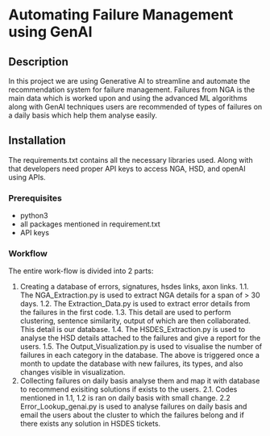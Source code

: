 # Automating Failure Management using GenAI

## Description
In this project we are using Generative AI to streamline and automate the recommendation system for failure management. Failures from NGA is the main data which is worked upon and using the advanced ML algorithms along with GenAI techniques users are recommended of types of failures on a daily basis which help them analyse easily.

## Installation
The requirements.txt contains all the necessary libraries used. Along with that developers need proper API keys to access NGA, HSD, and openAI using APIs.
### Prerequisites
- python3
- all packages mentioned in requirement.txt
- API keys

### Workflow
The entire work-flow is divided into 2 parts:
1. Creating a database of errors, signatures, hsdes links, axon links.
  1.1. The NGA_Extraction.py is used to extract NGA details for a span of > 30 days.
   1.2. The Extraction_Data.py is used to extract error details from the failures in the first code.
   1.3. This detail are used to perform clustering, sentence similarity, output of which are then collaborated. This detail is our database.
   1.4. The HSDES_Extraction.py is used to analyse the HSD details attached to the failures and give a report for the users.
   1.5. The Output_Visualization.py is used to visualise the number of failures in each category in the database.
The above is triggered once a month to update the database with new failures, its types, and also changes visible in visualization.
2. Collecting failures on daily basis analyse them and map it with database to recommend exisiting solutions if exists to the users.
   2.1. Codes mentioned in 1.1, 1.2 is ran on daily basis with small change.
   2.2 Error_Lookup_genai.py is used to analyse failures on daily basis and email the users about the cluster to which the failures belong and if there exists any solution in HSDES tickets. 
